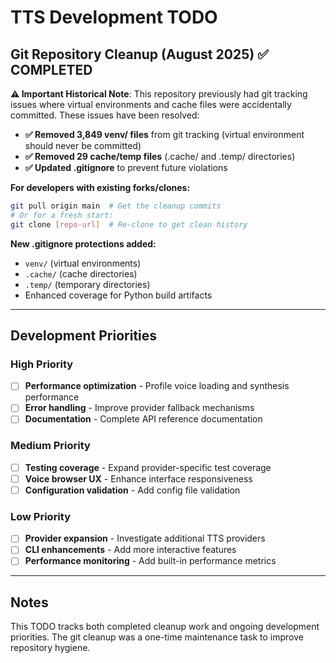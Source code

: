 # TTS Development TODO

## Git Repository Cleanup (August 2025) ✅ COMPLETED

**⚠️ Important Historical Note**: This repository previously had git tracking issues where virtual environments and cache files were accidentally committed. These issues have been resolved:

- **✅ Removed 3,849 venv/ files** from git tracking (virtual environment should never be committed)
- **✅ Removed 29 cache/temp files** (.cache/ and .temp/ directories) 
- **✅ Updated .gitignore** to prevent future violations

**For developers with existing forks/clones:**
```bash
git pull origin main  # Get the cleanup commits
# Or for a fresh start:
git clone [repo-url]  # Re-clone to get clean history
```

**New .gitignore protections added:**
- `venv/` (virtual environments)
- `.cache/` (cache directories)  
- `.temp/` (temporary directories)
- Enhanced coverage for Python build artifacts

---

## Development Priorities

### High Priority
- [ ] **Performance optimization** - Profile voice loading and synthesis performance
- [ ] **Error handling** - Improve provider fallback mechanisms
- [ ] **Documentation** - Complete API reference documentation

### Medium Priority  
- [ ] **Testing coverage** - Expand provider-specific test coverage
- [ ] **Voice browser UX** - Enhance interface responsiveness
- [ ] **Configuration validation** - Add config file validation

### Low Priority
- [ ] **Provider expansion** - Investigate additional TTS providers
- [ ] **CLI enhancements** - Add more interactive features
- [ ] **Performance monitoring** - Add built-in performance metrics

---

## Notes

This TODO tracks both completed cleanup work and ongoing development priorities. The git cleanup was a one-time maintenance task to improve repository hygiene.